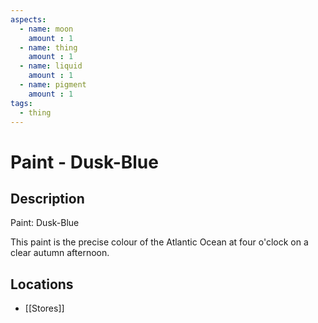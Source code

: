 ```yaml
---
aspects: 
  - name: moon
    amount : 1
  - name: thing
    amount : 1
  - name: liquid
    amount : 1
  - name: pigment
    amount : 1
tags:
  - thing
---
```


# Paint - Dusk-Blue

## Description
Paint: Dusk-Blue

This paint is the precise colour of the Atlantic Ocean at four o'clock on a clear autumn afternoon.
## Locations
- [[Stores]]